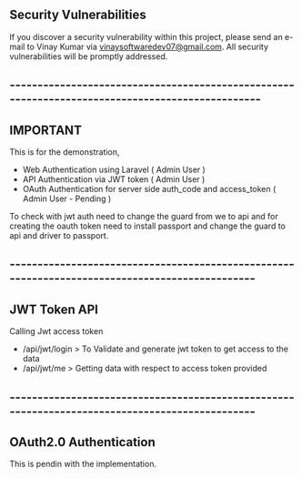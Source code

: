 ## Security Vulnerabilities

If you discover a security vulnerability within this project, please send an e-mail to Vinay Kumar via vinaysoftwaredev07@gmail.com. All security vulnerabilities will be promptly addressed.

## ------------------------------------------------------------------------------------------------

## IMPORTANT

This is for the demonstration,

 - Web Authentication using Laravel ( Admin User )
 - API Authentication via JWT token ( Admin User )
 - OAuth Authentication for server side auth_code and access_token ( Admin User - Pending )


To check with jwt auth need to change the guard from we to api and for creating the oauth token need to install passport and change the guard to api and driver to passport.


## -----------------------------------------------------------------------------------------------


## JWT Token API

Calling Jwt access token

 - /api/jwt/login > To Validate and generate jwt token to get access to the data
 - /api/jwt/me > Getting data with respect to access token provided



## -----------------------------------------------------------------------------------------------

## OAuth2.0 Authentication

This is pendin with the implementation.


